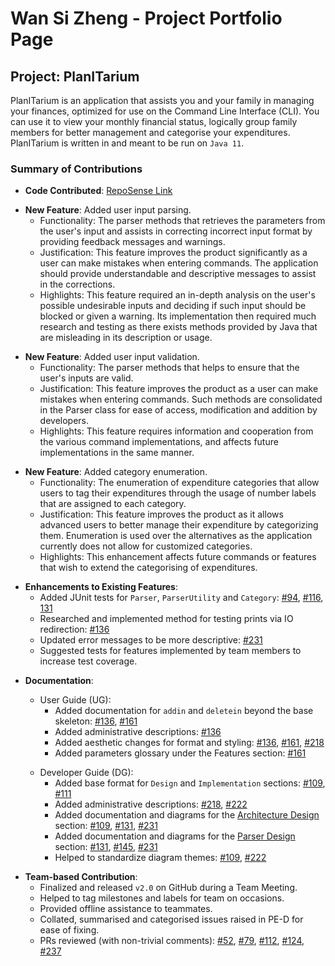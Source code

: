 # Wan Si Zheng - Project Portfolio Page

## Project: PlanITarium

PlanITarium is an application that assists you and your family in managing your finances, optimized for use on the
Command Line Interface (CLI). You can use it to view your monthly financial status, logically group family members for
better management and categorise your expenditures. PlanITarium is written in and meant to be run on `Java 11`.

### Summary of Contributions

* **Code
  Contributed**: [RepoSense Link](https://nus-cs2113-ay2122s2.github.io/tp-dashboard/?search=T10&sort=groupTitle&sortWithin=title&timeframe=commit&mergegroup=&groupSelect=groupByRepos&breakdown=true&checkedFileTypes=docs~functional-code~test-code~other&since=2022-02-18&tabOpen=true&tabType=authorship&tabAuthor=1szheng&tabRepo=AY2122S2-CS2113T-T10-2%2Ftp%5Bmaster%5D&authorshipIsMergeGroup=false&authorshipFileTypes=docs~functional-code~test-code~other&authorshipIsBinaryFileTypeChecked=false)

<p></p>

* **New Feature**: Added user input parsing.
    * Functionality: The parser methods that retrieves the parameters from the user's input and assists in correcting
      incorrect input format by providing feedback messages and warnings.
    * Justification: This feature improves the product significantly as a user can make mistakes when entering commands.
      The application should provide understandable and descriptive messages to assist in the corrections.
    * Highlights: This feature required an in-depth analysis on the user's possible undesirable inputs and deciding if
      such input should be blocked or given a warning. Its implementation then required much research and testing as
      there exists methods provided by Java that are misleading in its description or usage.

<p></p>

* **New Feature**: Added user input validation.
    * Functionality: The parser methods that helps to ensure that the user's inputs are valid.
    * Justification: This feature improves the product as a user can make mistakes when entering commands. Such methods
      are consolidated in the Parser class for ease of access, modification and addition by developers.
    * Highlights: This feature requires information and cooperation from the various command implementations, and
      affects future implementations in the same manner.

<p></p>

* **New Feature**: Added category enumeration.
    * Functionality: The enumeration of expenditure categories that allow users to tag their expenditures through the
      usage of number labels that are assigned to each category.
    * Justification: This feature improves the product as it allows advanced users to better manage their expenditure by
      categorizing them. Enumeration is used over the alternatives as the application currently does not allow for
      customized categories.
    * Highlights: This enhancement affects future commands or features that wish to extend the categorising of
      expenditures.

<p></p>

* **Enhancements to Existing Features**:
    * Added JUnit tests for `Parser`, `ParserUtility` and `Category`:
      [#94](https://github.com/AY2122S2-CS2113T-T10-2/tp/pull/96/files),
      [#116](https://github.com/AY2122S2-CS2113T-T10-2/tp/pull/116/files),
      [131](https://github.com/AY2122S2-CS2113T-T10-2/tp/pull/131/files#diff-bbaf65121d975e9f0cc1284d06e75e12c83ff0f7b8291fd70888a08804575e88)
    * Researched and implemented method for testing prints via IO redirection:
      [#136](https://github.com/AY2122S2-CS2113T-T10-2/tp/pull/136/files#diff-caeba67935d0d3100de8785480552427170cb99b6af6c254616486b0bb870335)
    * Updated error messages to be more descriptive:
      [#231](https://github.com/AY2122S2-CS2113T-T10-2/tp/pull/231/files#diff-f409e5bd3cb2421cd456383eaacbf733bb6e8663452dacc719d717a7b809f240)
    * Suggested tests for features implemented by team members to increase test coverage.

<p></p>

* **Documentation**:
    * User Guide (UG):
        * Added documentation for `addin` and `deletein` beyond the base skeleton:
          [#136](https://github.com/AY2122S2-CS2113T-T10-2/tp/pull/136/files),
          [#161](https://github.com/AY2122S2-CS2113T-T10-2/tp/pull/161/files)
        * Added administrative descriptions: [#136](https://github.com/AY2122S2-CS2113T-T10-2/tp/pull/136/files)
        * Added aesthetic changes for format and styling:
          [#136](https://github.com/AY2122S2-CS2113T-T10-2/tp/pull/136/files),
          [#161](https://github.com/AY2122S2-CS2113T-T10-2/tp/pull/161/files),
          [#218](https://github.com/AY2122S2-CS2113T-T10-2/tp/pull/218/files#diff-b50feaf9240709b6b02fb9584696b012c2a69feeba89e409952cc2f401f373fb)
        * Added parameters glossary under the Features section:
          [#161](https://github.com/AY2122S2-CS2113T-T10-2/tp/pull/161/files)

    <p></p>

    * Developer Guide (DG):
        * Added base format for `Design` and `Implementation` sections:
          [#109](https://github.com/AY2122S2-CS2113T-T10-2/tp/pull/109/files),
          [#111](https://github.com/AY2122S2-CS2113T-T10-2/tp/pull/111/files)
        * Added administrative descriptions:
          [#218](https://github.com/AY2122S2-CS2113T-T10-2/tp/pull/218/files),
          [#222](https://github.com/AY2122S2-CS2113T-T10-2/tp/pull/222/files)
        * Added documentation and diagrams for the
          [Architecture Design](https://ay2122s2-cs2113t-t10-2.github.io/tp/DeveloperGuide.html#architecture) section:
          [#109](https://github.com/AY2122S2-CS2113T-T10-2/tp/pull/109/files),
          [#131](https://github.com/AY2122S2-CS2113T-T10-2/tp/pull/131/files),
          [#231](https://github.com/AY2122S2-CS2113T-T10-2/tp/pull/231/files)
        * Added documentation and diagrams for the
          [Parser Design](https://ay2122s2-cs2113t-t10-2.github.io/tp/DeveloperGuide.html#parser-component) section:
          [#131](https://github.com/AY2122S2-CS2113T-T10-2/tp/pull/131/files),
          [#145](https://github.com/AY2122S2-CS2113T-T10-2/tp/pull/145/files),
          [#231](https://github.com/AY2122S2-CS2113T-T10-2/tp/pull/231/files)
        * Helped to standardize diagram themes:
          [#109](https://github.com/AY2122S2-CS2113T-T10-2/tp/pull/109/files),
          [#222](https://github.com/AY2122S2-CS2113T-T10-2/tp/pull/109/files)

<p></p>

* **Team-based Contribution**:
    * Finalized and released `v2.0` on GitHub during a Team Meeting.
    * Helped to tag milestones and labels for team on occasions.
    * Provided offline assistance to teammates.
    * Collated, summarised and categorised issues raised in PE-D for ease of fixing.
    * PRs reviewed (with non-trivial comments):
      [#52](https://github.com/AY2122S2-CS2113T-T10-2/tp/pull/51),
      [#79](https://github.com/AY2122S2-CS2113T-T10-2/tp/pull/79),
      [#112](https://github.com/AY2122S2-CS2113T-T10-2/tp/pull/112),
      [#124](https://github.com/AY2122S2-CS2113T-T10-2/tp/pull/124),
      [#237](https://github.com/AY2122S2-CS2113T-T10-2/tp/pull/237)
